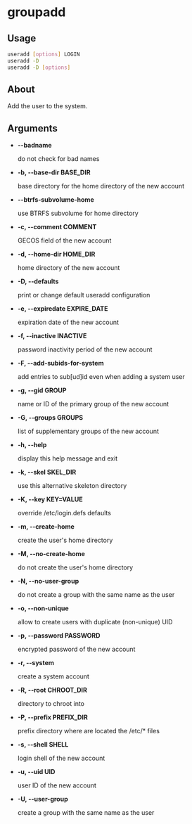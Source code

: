 # groupadd

## Usage
```bash
useradd [options] LOGIN
useradd -D
useradd -D [options]

```

## About
Add the user to the system.

## Arguments
- **--badname**

    do not check for bad names
- **-b, --base-dir BASE_DIR**

    base directory for the home directory of the new account
- **--btrfs-subvolume-home**

    use BTRFS subvolume for home directory
- **-c, --comment COMMENT**

    GECOS field of the new account
- **-d, --home-dir HOME_DIR**

    home directory of the new account
- **-D, --defaults**

    print or change default useradd configuration
- **-e, --expiredate EXPIRE_DATE**

    expiration date of the new account
- **-f, --inactive INACTIVE**

    password inactivity period of the new account
- **-F, --add-subids-for-system**

    add entries to sub[ud]id even when adding a system user
- **-g, --gid GROUP**

    name or ID of the primary group of the new account
- **-G, --groups GROUPS**

    list of supplementary groups of the new account
- **-h, --help**

    display this help message and exit
- **-k, --skel SKEL_DIR**

    use this alternative skeleton directory
- **-K, --key KEY=VALUE**

    override /etc/login.defs defaults
- **-m, --create-home**

    create the user's home directory
- **-M, --no-create-home**

    do not create the user's home directory
- **-N, --no-user-group**

    do not create a group with the same name as the user
- **-o, --non-unique**

    allow to create users with duplicate (non-unique) UID
- **-p, --password PASSWORD**

    encrypted password of the new account
- **-r, --system**

    create a system account
- **-R, --root CHROOT_DIR**

    directory to chroot into
- **-P, --prefix PREFIX_DIR**

    prefix directory where are located the /etc/* files
- **-s, --shell SHELL**

    login shell of the new account
- **-u, --uid UID**

    user ID of the new account
- **-U, --user-group**

    create a group with the same name as the user
